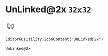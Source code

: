 # UnLinked@2x `32x32`
<img src="/img/UnLinked@2x.png" width=32 height=32>

``` CSharp
EditorGUIUtility.IconContent("UnLinked@2x")
```
```
UnLinked@2x
```
